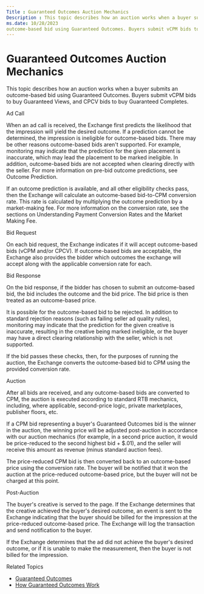 ```yaml
---
Title : Guaranteed Outcomes Auction Mechanics
Description : This topic describes how an auction works when a buyer submits an
ms.date: 10/28/2023
outcome-based bid using Guaranteed Outcomes. Buyers submit vCPM bids to
---
```



# Guaranteed Outcomes Auction Mechanics



This topic describes how an auction works when a buyer submits an
outcome-based bid using Guaranteed Outcomes. Buyers submit vCPM bids to
buy Guaranteed Views, and CPCV bids to buy Guaranteed Completes.

Ad Call

When an ad call is received, the Exchange first predicts the likelihood
that the impression will yield the desired outcome. If a prediction
cannot be determined, the impression is ineligible for outcome-based
bids. There may be other reasons outcome-based bids aren't supported.
For example, monitoring may indicate that the prediction for the given
placement is inaccurate, which may lead the placement to be marked
ineligible. In addition, outcome-based bids are not accepted when
clearing directly with the seller. For more information on pre-bid
outcome predictions, see Outcome Prediction.

If an outcome prediction is available, and all other eligibility checks
pass, then the Exchange will calculate an outcome-based bid-to-CPM
conversion rate. This rate is calculated by multiplying the outcome
prediction by a market-making fee. For more information on the
conversion rate, see the sections on Understanding Payment Conversion
Rates and the Market Making Fee.

Bid Request

On each bid request, the Exchange indicates if it will accept
outcome-based bids (vCPM and/or CPCV). If outcome-based bids are
acceptable, the Exchange also provides the bidder which outcomes the
exchange will accept along with the applicable conversion rate for each.

Bid Response

On the bid response, if the bidder has chosen to submit an outcome-based
bid, the bid includes the outcome and the bid price. The bid price is
then treated as an outcome-based price.

It is possible for the outcome-based bid to be rejected. In addition to
standard rejection reasons (such as failing seller ad quality rules),
monitoring may indicate that the prediction for the given creative is
inaccurate, resulting in the creative being marked ineligible, or the
buyer may have a direct clearing relationship with the seller, which is
not supported.

If the bid passes these checks, then, for the purposes of running the
auction, the Exchange converts the outcome-based bid to CPM using the
provided conversion rate.

Auction

After all bids are received, and any outcome-based bids are converted to
CPM, the auction is executed according to standard RTB mechanics,
including, where applicable, second-price logic, private marketplaces,
publisher floors, etc.

If a CPM bid representing a buyer's Guaranteed Outcomes bid is the
winner in the auction, the winning price will be adjusted post-auction
in accordance with our auction mechanics (for example, in a second price
auction, it would be price-reduced to the second highest bid + $.01),
and the seller will receive this amount as revenue (minus standard
auction fees).

The price-reduced CPM bid is then converted back to an outcome-based
price using the conversion rate. The buyer will be notified that it won
the auction at the price-reduced outcome-based price, but the buyer will
not be charged at this point.

Post-Auction

The buyer's creative is served to the page. If the Exchange determines
that the creative achieved the buyer's desired outcome, an event is sent
to the Exchange indicating that the buyer should be billed for the
impression at the price-reduced outcome-based price. The Exchange will
log the transaction and send notification to the buyer.

If the Exchange determines that the ad did not achieve the buyer's
desired outcome, or if it is unable to make the measurement, then the
buyer is not billed for the impression.

Related Topics

- <a href="guaranteed-outcomes.md" class="xref">Guaranteed Outcomes</a>
- <a href="how-guaranteed-outcomes-work.md" class="xref">How Guaranteed
  Outcomes Work</a>




